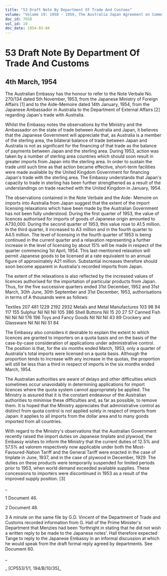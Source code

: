 ```yaml
---
title: "53 Draft Note By Department Of Trade And Customs"
volume: "Volume 19: 1950 - 1959, The Australia Japan Agreement on Commerce"
doc_id: 7658
vol_id: 19
doc_date: 1954-03-04
---
```


# 53 Draft Note By Department Of Trade And Customs

## 4th March, 1954

The Australian Embassy has the honour to refer to the Note Verbale No. 270/134 dated 5th November, 1953, from the Japanese Ministry of Foreign Affairs [1] and to the Aide-Memoire dated 14th January, 1954, from the Japanese Ambassador in Australia to the Department of External Affairs [2] regarding Japan's trade with Australia.

Whilst the Embassy notes the observations by the Ministry and the Ambassador on the state of trade between Australia and Japan, it believes that the Japanese Government will appreciate that, as Australia is a member of the sterling area, the bilateral balance of trade between Japan and Australia is not as significant for the financing of that trade as the balance of payments between Japan and the sterling area. During 1953, action was taken by a number of sterling area countries which should soon result in greater imports from Japan into the sterling area. In order to sustain the trade until such time as that action became effective, short-term facilities were made available by the United Kingdom Government for financing Japan's trade with the sterling area. The Embassy understands that Japan's capacity to trade in sterling has been further strengthened as a result of the understandings on trade reached with the United Kingdom in January, 1954.

The observations contained in the Note Verbale and the Aide- Memoire on imports into Australia from Japan suggest that the extent of the import licensing relaxations which have been made by the Australian Government has not been fully understood. During the first quarter of 1953, the value of licences authorised for imports of goods of Japanese origin amounted to A730,000. During the second quarter of 1953, this value rose to A1.5 million. In the third quarter, it increased to A3 million and in the fourth quarter to A4.5 million. The level of licensing in the fourth quarter of 1953 is being continued in the current quarter and a relaxation representing a further increase in the level of licensing by about 15% will be made in respect of the quarter commencing 1st April, 1954. This last-mentioned relaxation will permit Japanese goods to be licensed at a rate equivalent to an annual figure of approximately A21 million. Substantial increases therefore should soon become apparent in Australia's recorded imports from Japan.

The extent of the relaxations is also reflected by the increased values of licences authorised for the importation of particular products from Japan. Thus, for the five successive quarters ended 31st December, 1952 and 31st March, 30th June, 30th September and 31st December, 1953, authorisations in terms of A thousands were as follows:

Textiles 207 481 1229 2192 2932 Metals and Metal Manufactures 103 98 94 117 155 Sulphur Nil Nil Nil 105 386 Shell Buttons Nil 15 20 27 57 Canned Fish Nil Nil Nil 176 196 Toys and Fancy Goods Nil Nil Nil 43 89 Crockery and Glassware Nil Nil Nil 51 84

The Embassy also considers it desirable to explain the extent to which licences are granted to importers on a quota basis and on the basis of the case-by-case consideration of applications under administrative control. The position is that, for the six months ended March, 1953, only a quarter of Australia's total imports were licensed on a quota basis. Although the proportion tends to increase with any increase in the quotas, the proportion will still be less than a third in respect of imports in the six months ended March, 1954.

The Australian authorities are aware of delays and other difficulties which sometimes occur unavoidably in determining applications for import licences where the quota system cannot appropriately be applied. The Ministry is assured that it is the constant endeavour of the Australian authorities to minimise these difficulties and, as far as possible, to remove them. It is hoped that the Ministry appreciates that administrative control as distinct from quota control is not applied solely in respect of imports from Japan: it applies to all imports from the dollar area and to many goods imported from all countries.

With regard to the Ministry's observations that the Australian Government recently raised the import duties on Japanese tinplate and plywood, the Embassy wishes to inform the Ministry that the current duties of 12.5% and 57.5% ad valorem respectively now applicable under both the Most-Favoured-Nation Tariff and the General Tariff were enacted in the case of tinplate in June, 1937, and in the case of plywood in December, 1929. The duties on these products were temporarily suspended for limited periods prior to 1953, when world demand exceeded available supplies. These concessions to importers were discontinued in 1953 as a result of the improved supply position. [3]

_

1 Document 46.

2 Document 48.

3 A minute on the same file by G.D. Vincent of the Department of Trade and Customs recorded information from G. Hall of the Prime Minister's Department that Menzies had been 'forthright in stating that he did not wish a written reply to be made to the Japanese notes'. Hall therefore expected Tange to reply to the Japanese Embassy in an informal discussion at which he would speak from the draft formal reply agreed by departments. See Document 60.

_

_ [CP553/1/1, 194/B/10/35]_
